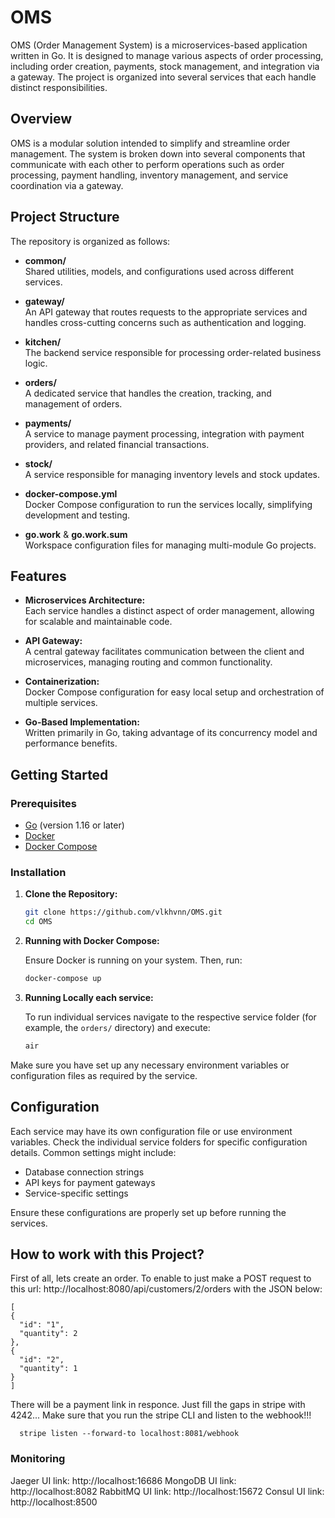 # OMS

OMS (Order Management System) is a microservices-based application written in Go. It is designed to manage various aspects of order processing, including order creation, payments, stock management, and integration via a gateway. The project is organized into several services that each handle distinct responsibilities.

## Overview

OMS is a modular solution intended to simplify and streamline order management. The system is broken down into several components that communicate with each other to perform operations such as order processing, payment handling, inventory management, and service coordination via a gateway.

## Project Structure

The repository is organized as follows:

- **common/**  
  Shared utilities, models, and configurations used across different services.

- **gateway/**  
  An API gateway that routes requests to the appropriate services and handles cross-cutting concerns such as authentication and logging.

- **kitchen/**  
  The backend service responsible for processing order-related business logic.

- **orders/**  
  A dedicated service that handles the creation, tracking, and management of orders.

- **payments/**  
  A service to manage payment processing, integration with payment providers, and related financial transactions.

- **stock/**  
  A service responsible for managing inventory levels and stock updates.

- **docker-compose.yml**  
  Docker Compose configuration to run the services locally, simplifying development and testing.

- **go.work** & **go.work.sum**  
  Workspace configuration files for managing multi-module Go projects.

## Features

- **Microservices Architecture:**  
  Each service handles a distinct aspect of order management, allowing for scalable and maintainable code.

- **API Gateway:**  
  A central gateway facilitates communication between the client and microservices, managing routing and common functionality.

- **Containerization:**  
  Docker Compose configuration for easy local setup and orchestration of multiple services.

- **Go-Based Implementation:**  
  Written primarily in Go, taking advantage of its concurrency model and performance benefits.

## Getting Started

### Prerequisites

- [Go](https://golang.org/doc/install) (version 1.16 or later)
- [Docker](https://www.docker.com/get-started)
- [Docker Compose](https://docs.docker.com/compose/install/)

### Installation

1. **Clone the Repository:**

   ```bash
   git clone https://github.com/vlkhvnn/OMS.git
   cd OMS
2. **Running with Docker Compose:**

   Ensure Docker is running on your system. Then, run:

   ```bash
   docker-compose up
3. **Running Locally each service:**

   To run individual services navigate to the respective service folder (for example, the `orders/` directory) and execute:

   ```bash
   air
   ```

Make sure you have set up any necessary environment variables or configuration files as required by the service.

## Configuration

   Each service may have its own configuration file or use environment variables. Check the individual service folders for specific configuration details. Common settings might include:

   - Database connection strings
   - API keys for payment gateways
   - Service-specific settings

   Ensure these configurations are properly set up before running the services.

## How to work with this Project?

  First of all, lets create an order. To enable to just make a POST request to this url: http://localhost:8080/api/customers/2/orders with the JSON below:
  ```
  [
  {
    "id": "1",
    "quantity": 2
  },
  {
    "id": "2",
    "quantity": 1
  }
]
  ```
There will be a payment link in responce. Just fill the gaps in stripe with 4242...
Make sure that you run the stripe CLI and listen to the webhook!!!
```
  stripe listen --forward-to localhost:8081/webhook
```
### Monitoring
Jaeger UI link: http://localhost:16686
MongoDB UI link: http://localhost:8082
RabbitMQ UI link: http://localhost:15672
Consul UI link: http://localhost:8500
